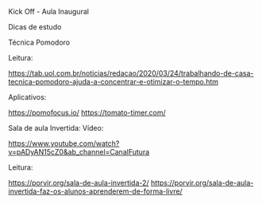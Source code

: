 Kick Off - Aula Inaugural

Dicas de estudo

Técnica Pomodoro

Leitura:

https://tab.uol.com.br/noticias/redacao/2020/03/24/trabalhando-de-casa-tecnica-pomodoro-ajuda-a-concentrar-e-otimizar-o-tempo.htm

Aplicativos:

https://pomofocus.io/
https://tomato-timer.com/

Sala de aula Invertida:
Vídeo:

https://www.youtube.com/watch?v=pADyAN15cZ0&ab_channel=CanalFutura

Leitura:

https://porvir.org/sala-de-aula-invertida-2/
https://porvir.org/sala-de-aula-invertida-faz-os-alunos-aprenderem-de-forma-livre/
